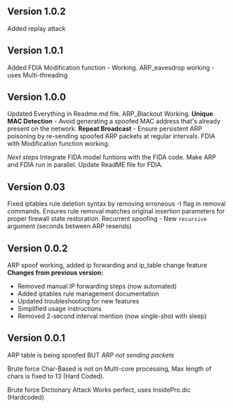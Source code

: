 ## Version 1.0.2
Added replay attack

## Version 1.0.1
Added FDIA Modification function - Working.
ARP_eavesdrop working - uses Multi-threading

## Version 1.0.0
Updated Everything in Readme.md file.
ARP_Blackout Working.
**Unique MAC Detection** -  Avoid generating a spoofed MAC address that's already present on the network.
**Repeat Broadcast** - Ensure persistent ARP poisoning by re-sending spoofed ARP packets at regular intervals.
FDIA with Modification function working.

*Next steps*
Integrate FIDA model funtions with the FIDA code.
Make ARP and FDIA run in parallel.
Update ReadME file for FDIA.

## Version 0.03
Fixed iptables rule deletion syntax by removing erroneous -I flag in removal commands.
Ensures rule removal matches original insertion parameters for proper firewall state restoration.
Recurrent spoofing - New `recursive` argument (seconds between ARP resends)  

## Version 0.0.2
ARP spoof working, added ip forwarding and ip_table change feature
**Changes from previous version:**
- Removed manual IP forwarding steps (now automated)
- Added iptables rule management documentation
- Updated troubleshooting for new features
- Simplified usage instructions
- Removed 2-second interval mention (now single-shot with sleep)

## Version 0.0.1
ARP table is being spoofed
BUT *ARP not sending packets*

Brute force Char-Based is not on Multi-core processing, Max length of chars is fixed to 13 (Hard Coded).

Brute force Dictionary Attack Works perfect, uses InsidePro.dic (Hardcoded)




